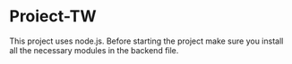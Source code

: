 # Proiect-TW

This project uses node.js. 
Before starting the project make sure you install all the necessary modules in the backend file.
